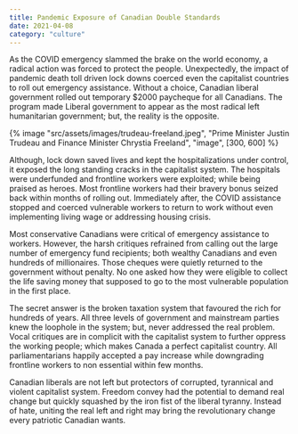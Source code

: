 ```yaml
---
title: Pandemic Exposure of Canadian Double Standards
date: 2021-04-08
category: "culture"
---
```


As the COVID emergency slammed the brake on the world economy, a radical action was forced to protect the people. Unexpectedly, the impact of pandemic death toll driven lock downs coerced even the capitalist countries to roll out emergency assistance. Without a choice, Canadian liberal government rolled out temporary $2000 paycheque for all Canadians. The program made Liberal government to appear as the most radical left humanitarian government; but, the reality is the opposite.

<!-- excerpt -->

{% image "src/assets/images/trudeau-freeland.jpeg", "Prime Minister Justin Trudeau and Finance Minister Chrystia Freeland", "image", [300, 600] %}

Although, lock down saved lives and kept the hospitalizations under control, it exposed the long standing cracks in the capitalist system. The hospitals were underfunded and frontline workers were exploited; while being praised as heroes. Most frontline workers had their bravery bonus seized back within months of rolling out. Immediately after, the COVID assistance stopped and coerced vulnerable workers to return to work without even implementing living wage or addressing housing crisis.

Most conservative Canadians were critical of emergency assistance to workers. However, the harsh critiques refrained from calling out the large number of emergency fund recipients; both wealthy Canadians and even hundreds of millionaires. Those cheques were quietly returned to the government without penalty. No one asked how they were eligible to collect the life saving money that supposed to go to the most vulnerable population in the first place.

The secret answer is the broken taxation system that favoured the rich for hundreds of years. All three levels of government and mainstream parties knew the loophole in the system; but, never addressed the real problem. Vocal critiques are in complicit with the capitalist system to further oppress the working people; which makes Canada a perfect capitalist country. All parliamentarians happily accepted a pay increase while downgrading frontline workers to non essential within few months.

Canadian liberals are not left but protectors of corrupted, tyrannical and violent capitalist system. Freedom convey had the potential to demand real change but quickly squashed by the iron fist of the liberal tyranny. Instead of hate, uniting the real left and right may bring the revolutionary change every patriotic Canadian wants.
